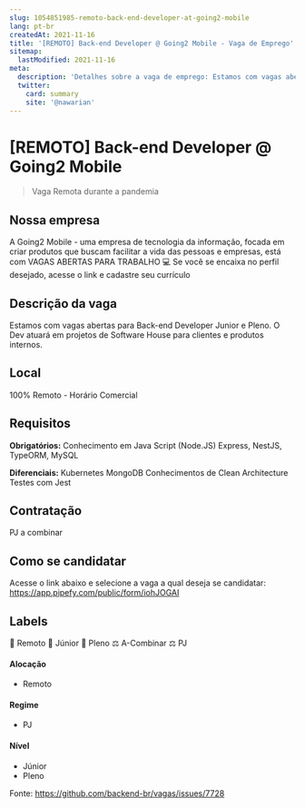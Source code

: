 ```yaml
---
slug: 1054851985-remoto-back-end-developer-at-going2-mobile
lang: pt-br
createdAt: 2021-11-16
title: '[REMOTO] Back-end Developer @ Going2 Mobile - Vaga de Emprego'
sitemap:
  lastModified: 2021-11-16
meta:
  description: 'Detalhes sobre a vaga de emprego: Estamos com vagas abertas para Back-end Developer Junior e Pleno. O Dev atuará em projetos de Software House para clientes e produtos internos.'
  twitter:
    card: summary
    site: '@nawarian'
---
```


# [REMOTO] Back-end Developer @ Going2 Mobile

<!--
==================================================
Caso a vaga for remoto durante a pandemia informar no texto "Remoto durante o covid"
==================================================
-->
<!-- 
==================================================
POR FAVOR, SÓ POSTE SE A VAGA FOR PARA BACK-END!

Não faça distinção de gênero no título da vaga.

Use: "Back-End Developer" ao invés de 
"Desenvolvedor Back-End" \o/

Exemplo: `[São Paulo] Back-End Developer @ NOME DA EMPRESA`
==================================================
-->
<!--
==================================================
Caso a vaga for remoto durante a pandemia deixar a linha abaixo
==================================================
-->
> Vaga Remota durante a pandemia

## Nossa empresa
A Going2 Mobile - uma empresa de tecnologia da informação, focada em criar produtos que buscam facilitar a vida das pessoas e empresas, está com VAGAS ABERTAS PARA TRABALHO 💻 
Se você se encaixa no perfil desejado, acesse o link e cadastre seu currículo

## Descrição da vaga

Estamos com vagas abertas para Back-end Developer Junior e Pleno. O Dev atuará em projetos de Software House para clientes e produtos internos.

## Local

100% Remoto - Horário Comercial

## Requisitos

**Obrigatórios:**
Conhecimento em Java Script (Node.JS) Express, NestJS, TypeORM, MySQL


**Diferenciais:**
Kubernetes
MongoDB
Conhecimentos de Clean Architecture
Testes com Jest

## Contratação

PJ a combinar

## Como se candidatar

Acesse o link abaixo e selecione a vaga a qual deseja se candidatar:
https://app.pipefy.com/public/form/iohJOGAI

## Labels
🏢 Remoto
👦 Júnior
👨 Pleno
⚖️ A-Combinar
⚖️ PJ

#### Alocação
- Remoto

#### Regime
- PJ

#### Nível
- Júnior
- Pleno




Fonte: https://github.com/backend-br/vagas/issues/7728